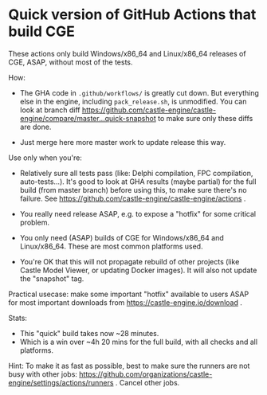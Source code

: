 # Quick version of GitHub Actions that build CGE

These actions only build Windows/x86_64 and Linux/x86_64 releases of CGE, ASAP, without most of the tests.

How:

- The GHA code in `.github/workflows/` is greatly cut down. But everything else in the engine, including `pack_release.sh`, is unmodified. You can look at branch diff https://github.com/castle-engine/castle-engine/compare/master...quick-snapshot to make sure only these diffs are done.

- Just merge here more master work to update release this way.

Use only when you're:

- Relatively sure all tests pass (like: Delphi compilation, FPC compilation, auto-tests...). It's good to look at GHA results (maybe partial) for the full build (from master branch) before using this, to make sure there's no failure. See https://github.com/castle-engine/castle-engine/actions .

- You really need release ASAP, e.g. to expose a "hotfix" for some critical problem.

- You only need (ASAP) builds of CGE for Windows/x86_64 and Linux/x86_64. These are most common platforms used.

- You're OK that this will not propagate rebuild of other projects (like Castle Model Viewer, or updating Docker images). It will also not update the "snapshot" tag.

Practical usecase: make some important "hotfix" available to users ASAP for most important downloads from https://castle-engine.io/download .

Stats:
- This "quick" build takes now ~28 minutes.
- Which is a win over ~4h 20 mins for the full build, with all checks and all platforms.

Hint: To make it as fast as possible, best to make sure the runners are not busy with other jobs: https://github.com/organizations/castle-engine/settings/actions/runners . Cancel other jobs.